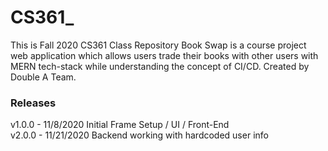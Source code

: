 # CS361_
This is Fall 2020 CS361 Class Repository
Book Swap is a course project web application which allows users trade their books with other users with MERN tech-stack while understanding the concept of CI/CD.
Created by Double A Team.


### Releases
v1.0.0 - 11/8/2020 Initial Frame Setup / UI / Front-End<br>
v2.0.0 - 11/21/2020 Backend working with hardcoded user info
